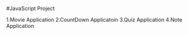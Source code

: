 #JavaScript Project

1.Movie Application
2.CountDown Applicatoin
3.Quiz Application
4.Note Application

